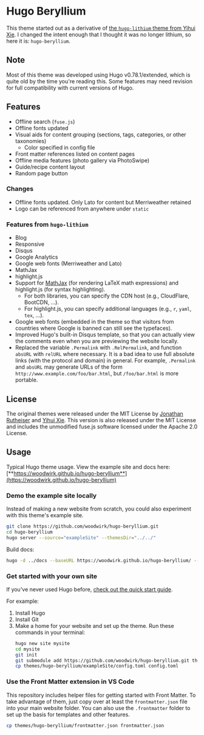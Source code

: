 # Hugo Beryllium

This theme started out as a derivative of [the `hugo-lithium` theme from Yihui Xie](https://github.com/yihui/hugo-lithium). I changed the intent enough that I thought it was no longer lithium, so here it is: `hugo-beryllium`. 

## Note

Most of this theme was developed using Hugo v0.78.1/extended, which is quite old by the time you're reading this. Some features may need revision for full compatibility with current versions of Hugo.

## Features
- Offline search (`fuse.js`)
- Offline fonts updated
- Visual aids for content grouping (sections, tags, categories, or other taxonomies)
    - Color specified in config file
- Front matter references listed on content pages
- Offline media features (photo gallery via PhotoSwipe)
- Guide/recipe content layout
- Random page button

### Changes
- Offline fonts updated. Only Lato for content but Merriweather retained
- Logo can be referenced from anywhere under `static`

### Features from `hugo-lithium`

- Blog
- Responsive
- Disqus
- Google Analytics
- Google web fonts (Merriweather and Lato)
- MathJax
- highlight.js
- Support for [MathJax](https://bookdown.org/yihui/blogdown/output-format.html) (for rendering LaTeX math expressions) and highlight.js (for syntax highlighting).
    - For both libraries, you can specify the CDN host (e.g., CloudFlare, BootCDN, ...).
    - For highlight.js, you can specify additional languages (e.g., `r`, `yaml`, `tex`, ...).
- Google web fonts (embedded in the theme so that visitors from countries where Google is banned can still see the typefaces).
- Improved Hugo's built-in Disqus template, so that you can actually view the comments even when you are previewing the website locally.
- Replaced the variable `.Permalink` with `.RelPermalink`, and function `absURL` with `relURL` where necessary. It is a bad idea to use full absolute links (with the protocol and domain) in general. For example, `.Permalink` and `absURL` may generate URLs of the form `http://www.example.com/foo/bar.html`, but `/foo/bar.html` is more portable.

## License

The original themes were released under the MIT License by [Jonathan Rutheiser](https://github.com/jrutheiser/hugo-lithium-theme/blob/master/LICENSE.md) and [Yihui Xie](https://github.com/yihui/hugo-lithium/blob/master/LICENSE.md). This version is also released under the MIT License and includes the unmodified fuse.js software licensed under the Apache 2.0 License.

## Usage

Typical Hugo theme usage. View the example site and docs here: [**https://woodwirk.github.io/hugo-beryllium**](https://woodwirk.github.io/hugo-beryllium)

### Demo the example site locally

Instead of making a new website from scratch, you could also experiment with this theme's example site.

```sh
git clone https://github.com/woodwirk/hugo-beryllium.git
cd hugo-beryllium
hugo server --source="exampleSite" --themesDir="../../"
```

Build docs:

```sh
hugo -d ../docs --baseURL https://woodwirk.github.io/hugo-beryllium/ --minify --source="exampleSite" --themesDir="../../"
```

### Get started with your own site

If you've never used Hugo before, [check out the quick start guide](https://gohugo.io/getting-started/quick-start/).

For example:

1. Install Hugo
1. Install Git
1. Make a home for your website and set up the theme. Run these commands in your terminal:
    ```sh
    hugo new site mysite
    cd mysite
    git init
    git submodule add https://github.com/woodwirk/hugo-beryllium.git themes/hugo-beryllium
    cp themes/hugo-beryllium/exampleSite/config.toml config.toml
    ```

### Use the Front Matter extension in VS Code

This repository includes helper files for getting started with Front Matter. To take advantage of them, just copy over at least the `frontmatter.json` file into your main website folder. You can also use the `.frontmatter` folder to set up the basis for templates and other features.

```sh
cp themes/hugo-beryllium/frontmatter.json frontmatter.json
```